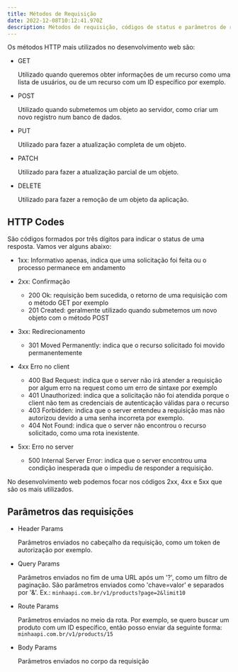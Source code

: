 ```yaml
---
title: Métodos de Requisição
date: 2022-12-08T10:12:41.970Z
description: Métodos de requisição, códigos de status e parâmetros de requisições
---
```

O﻿s métodos HTTP mais utilizados no desenvolvimento web são:

* G﻿ET

  U﻿tilizado quando queremos obter informações de um recurso como uma lista de usuários, ou de um recurso com um ID específico por exemplo.
* P﻿OST

  U﻿tilizado quando submetemos um objeto ao servidor, como criar um novo registro num banco de dados.
* P﻿UT

  U﻿tilizado para fazer a atualização completa de um objeto.
* P﻿ATCH

  U﻿tilizado para fazer a atualização parcial de um objeto.
* D﻿ELETE

  U﻿tilizado para fazer a remoção de um objeto da aplicação.



## H﻿TTP Codes

São códigos formados por três dígitos para indicar o status de uma resposta. Vamos ver alguns abaixo:

* 1﻿xx: Informativo apenas, indica que uma solicitação foi feita ou o processo permanece em andamento
* 2﻿xx: Confirmação

  * 2﻿00 Ok: requisição bem sucedida, o retorno de uma requisição com o método GET por exemplo
  * 2﻿01 Created: geralmente utilizado quando submetemos um novo objeto com o método POST
* 3﻿xx: Redirecionamento

  * 3﻿01 Moved Permanently: indica que o recurso solicitado foi movido permanentemente
* 4﻿xx Erro no client

  * 4﻿00 Bad Request: indica que o server não irá atender a requisição por algum erro na request como um erro de sintaxe por exemplo
  * 4﻿01 Unauthorized: indica que a solicitação não foi atendida porque o client não tem as credenciais de autenticação válidas para o recurso
  * 4﻿03 Forbidden: indica que o server entendeu a requisição mas não autorizou devido a uma senha incorreta por exemplo.
  * 4﻿04 Not Found: indica que o server não encontrou o recurso solicitado, como uma rota inexistente.
* 5﻿xx: Erro no server

  * 5﻿00 Internal Server Error: indica que o server encontrou uma condição inesperada que o impediu de responder a requisição.

No desenvolvimento web podemos focar nos códigos 2xx, 4xx e 5xx que são os mais utilizados.



## P﻿arâmetros das requisições

* H﻿eader Params

  P﻿arâmetros enviados no cabeçalho da requisição, como um token de autorização por exemplo.
* Q﻿uery Params

  P﻿arâmetros enviados no fim de uma URL após um '?', como um filtro de paginação. São parâmetros enviados como 'chave=valor' e separados por '&'. Ex.: `minhaapi.com.br/v1/products?page=2&limit10`
* R﻿oute Params

  P﻿arâmetros enviados no meio da rota. Por exemplo, se quero buscar um produto com um ID específico, então posso enviar da seguinte forma: `minhaapi.com.br/v1/products/15`
* B﻿ody Params

  P﻿arâmetros enviados no corpo da requisição